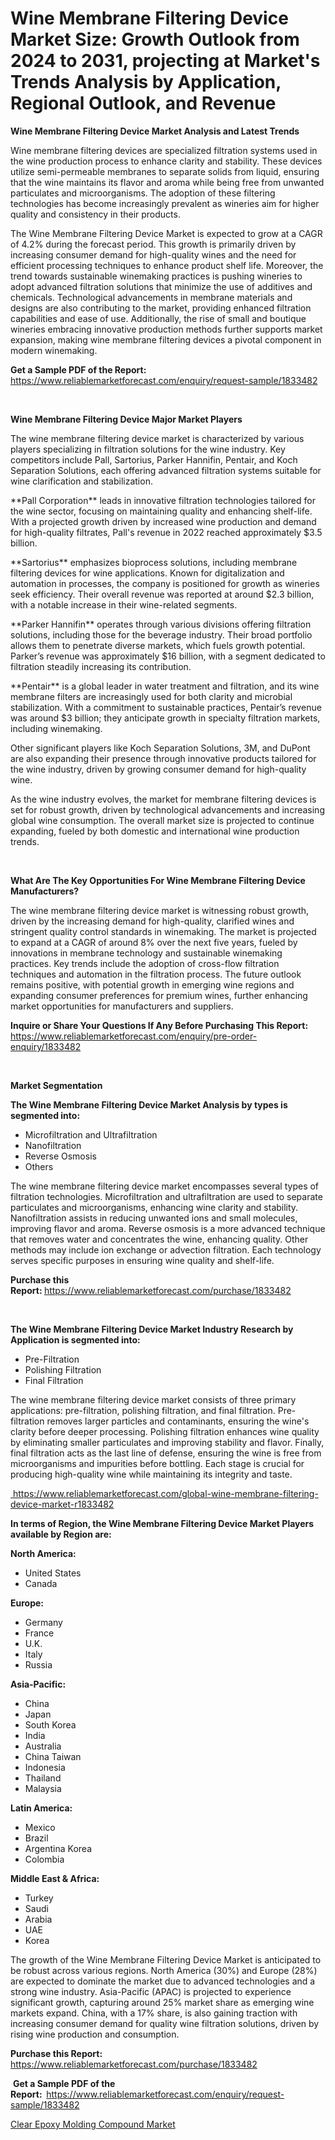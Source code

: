 <p><h1>Wine Membrane Filtering Device Market Size: Growth Outlook from 2024 to 2031, projecting at Market's Trends Analysis by Application, Regional Outlook, and Revenue</h1></p><p><strong>Wine Membrane Filtering Device Market Analysis and Latest Trends</strong></p>
<p><p>Wine membrane filtering devices are specialized filtration systems used in the wine production process to enhance clarity and stability. These devices utilize semi-permeable membranes to separate solids from liquid, ensuring that the wine maintains its flavor and aroma while being free from unwanted particulates and microorganisms. The adoption of these filtering technologies has become increasingly prevalent as wineries aim for higher quality and consistency in their products.</p><p>The Wine Membrane Filtering Device Market is expected to grow at a CAGR of 4.2% during the forecast period. This growth is primarily driven by increasing consumer demand for high-quality wines and the need for efficient processing techniques to enhance product shelf life. Moreover, the trend towards sustainable winemaking practices is pushing wineries to adopt advanced filtration solutions that minimize the use of additives and chemicals. Technological advancements in membrane materials and designs are also contributing to the market, providing enhanced filtration capabilities and ease of use. Additionally, the rise of small and boutique wineries embracing innovative production methods further supports market expansion, making wine membrane filtering devices a pivotal component in modern winemaking.</p></p>
<p><strong>Get a Sample PDF of the Report:&nbsp;</strong> <a href="https://www.reliablemarketforecast.com/enquiry/request-sample/1833482?utm_campaign=1893&utm_medium=2&utm_source=Github&utm_content=ia&utm_term=01012025&utm_id=wine-membrane-filtering-device">https://www.reliablemarketforecast.com/enquiry/request-sample/1833482</a></p>
<p>&nbsp;</p>
<p><strong>Wine Membrane Filtering Device Major Market Players</strong></p>
<p><p>The wine membrane filtering device market is characterized by various players specializing in filtration solutions for the wine industry. Key competitors include Pall, Sartorius, Parker Hannifin, Pentair, and Koch Separation Solutions, each offering advanced filtration systems suitable for wine clarification and stabilization.</p><p>**Pall Corporation** leads in innovative filtration technologies tailored for the wine sector, focusing on maintaining quality and enhancing shelf-life. With a projected growth driven by increased wine production and demand for high-quality filtrates, Pall's revenue in 2022 reached approximately $3.5 billion.</p><p>**Sartorius** emphasizes bioprocess solutions, including membrane filtering devices for wine applications. Known for digitalization and automation in processes, the company is positioned for growth as wineries seek efficiency. Their overall revenue was reported at around $2.3 billion, with a notable increase in their wine-related segments.</p><p>**Parker Hannifin** operates through various divisions offering filtration solutions, including those for the beverage industry. Their broad portfolio allows them to penetrate diverse markets, which fuels growth potential. Parker’s revenue was approximately $16 billion, with a segment dedicated to filtration steadily increasing its contribution.</p><p>**Pentair** is a global leader in water treatment and filtration, and its wine membrane filters are increasingly used for both clarity and microbial stabilization. With a commitment to sustainable practices, Pentair’s revenue was around $3 billion; they anticipate growth in specialty filtration markets, including winemaking.</p><p>Other significant players like Koch Separation Solutions, 3M, and DuPont are also expanding their presence through innovative products tailored for the wine industry, driven by growing consumer demand for high-quality wine.</p><p>As the wine industry evolves, the market for membrane filtering devices is set for robust growth, driven by technological advancements and increasing global wine consumption. The overall market size is projected to continue expanding, fueled by both domestic and international wine production trends.</p></p>
<p>&nbsp;</p>
<p><strong>What Are The Key Opportunities For Wine Membrane Filtering Device Manufacturers?</strong></p>
<p><p>The wine membrane filtering device market is witnessing robust growth, driven by the increasing demand for high-quality, clarified wines and stringent quality control standards in winemaking. The market is projected to expand at a CAGR of around 8% over the next five years, fueled by innovations in membrane technology and sustainable winemaking practices. Key trends include the adoption of cross-flow filtration techniques and automation in the filtration process. The future outlook remains positive, with potential growth in emerging wine regions and expanding consumer preferences for premium wines, further enhancing market opportunities for manufacturers and suppliers.</p></p>
<p><strong>Inquire or Share Your Questions If Any Before Purchasing This Report:</strong> <a href="https://www.reliablemarketforecast.com/enquiry/pre-order-enquiry/1833482?utm_campaign=1893&utm_medium=2&utm_source=Github&utm_content=ia&utm_term=01012025&utm_id=wine-membrane-filtering-device">https://www.reliablemarketforecast.com/enquiry/pre-order-enquiry/1833482</a></p>
<p>&nbsp;</p>
<p><strong>Market Segmentation</strong></p>
<p><strong>The Wine Membrane Filtering Device Market Analysis by types is segmented into:</strong></p>
<p><ul><li>Microfiltration and Ultrafiltration</li><li>Nanofiltration</li><li>Reverse Osmosis</li><li>Others</li></ul></p>
<p><p>The wine membrane filtering device market encompasses several types of filtration technologies. Microfiltration and ultrafiltration are used to separate particulates and microorganisms, enhancing wine clarity and stability. Nanofiltration assists in reducing unwanted ions and small molecules, improving flavor and aroma. Reverse osmosis is a more advanced technique that removes water and concentrates the wine, enhancing quality. Other methods may include ion exchange or advection filtration. Each technology serves specific purposes in ensuring wine quality and shelf-life.</p></p>
<p><strong>Purchase this Report:&nbsp;</strong><a href="https://www.reliablemarketforecast.com/purchase/1833482?utm_campaign=1893&utm_medium=2&utm_source=Github&utm_content=ia&utm_term=01012025&utm_id=wine-membrane-filtering-device">https://www.reliablemarketforecast.com/purchase/1833482</a></p>
<p>&nbsp;</p>
<p><strong>The Wine Membrane Filtering Device Market Industry Research by Application is segmented into:</strong></p>
<p><ul><li>Pre-Filtration</li><li>Polishing Filtration</li><li>Final Filtration</li></ul></p>
<p><p>The wine membrane filtering device market consists of three primary applications: pre-filtration, polishing filtration, and final filtration. Pre-filtration removes larger particles and contaminants, ensuring the wine's clarity before deeper processing. Polishing filtration enhances wine quality by eliminating smaller particulates and improving stability and flavor. Finally, final filtration acts as the last line of defense, ensuring the wine is free from microorganisms and impurities before bottling. Each stage is crucial for producing high-quality wine while maintaining its integrity and taste.</p></p>
<p><a href="https://www.reliablemarketforecast.com/global-wine-membrane-filtering-device-market-r1833482?utm_campaign=1893&utm_medium=2&utm_source=Github&utm_content=ia&utm_term=01012025&utm_id=wine-membrane-filtering-device">&nbsp;https://www.reliablemarketforecast.com/global-wine-membrane-filtering-device-market-r1833482</a></p>
<p><strong>In terms of Region, the Wine Membrane Filtering Device Market Players available by Region are:</strong></p>
<p>
    <p> <strong> North America: </strong>
        <ul>
            <li>United States</li>
            <li>Canada</li>
        </ul>
        </p> 
    <p> <strong> Europe: </strong>
        <ul>
            <li>Germany</li>
            <li>France</li>
            <li>U.K.</li>
            <li>Italy</li>
            <li>Russia</li>
        </ul>
        </p> 
    <p> <strong> Asia-Pacific: </strong>
        <ul>
            <li>China</li>
            <li>Japan</li>
            <li>South Korea</li>
            <li>India</li>
            <li>Australia</li>
            <li>China Taiwan</li>
            <li>Indonesia</li>
            <li>Thailand</li>
            <li>Malaysia</li>
        </ul>
        </p> 
    <p> <strong> Latin America: </strong>
        <ul>
            <li>Mexico</li>
            <li>Brazil</li>
            <li>Argentina Korea</li>
            <li>Colombia</li>
        </ul>
        </p> 
    <p> <strong> Middle East & Africa: </strong>
        <ul>
            <li>Turkey</li>
            <li>Saudi</li>
            <li>Arabia</li>
            <li>UAE</li>
            <li>Korea</li>
        </ul>
    </p>
    </p>
<p><p>The growth of the Wine Membrane Filtering Device Market is anticipated to be robust across various regions. North America (30%) and Europe (28%) are expected to dominate the market due to advanced technologies and a strong wine industry. Asia-Pacific (APAC) is projected to experience significant growth, capturing around 25% market share as emerging wine markets expand. China, with a 17% share, is also gaining traction with increasing consumer demand for quality wine filtration solutions, driven by rising wine production and consumption.</p></p>
<p><strong>Purchase this Report: </strong><a href="https://www.reliablemarketforecast.com/purchase/1833482?utm_campaign=1893&utm_medium=2&utm_source=Github&utm_content=ia&utm_term=01012025&utm_id=wine-membrane-filtering-device">https://www.reliablemarketforecast.com/purchase/1833482</a></p>
<p>&nbsp;<strong>Get a Sample PDF of the Report:&nbsp;&nbsp;</strong><a href="https://www.reliablemarketforecast.com/enquiry/request-sample/1833482?utm_campaign=1893&utm_medium=2&utm_source=Github&utm_content=ia&utm_term=01012025&utm_id=wine-membrane-filtering-device">https://www.reliablemarketforecast.com/enquiry/request-sample/1833482</a></p>
<p><strong></strong></p>
<p><p><a href="https://github.com/PeterParrish5/Market-Research-Report-List-7/blob/main/clear-epoxy-molding-compound-market.md?utm_campaign=1893&utm_medium=2&utm_source=Github&utm_content=ia&utm_term=01012025&utm_id=wine-membrane-filtering-device">Clear Epoxy Molding Compound Market</a></p></p>